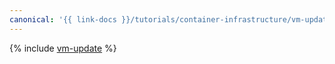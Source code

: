 ```yaml
---
canonical: '{{ link-docs }}/tutorials/container-infrastructure/vm-update'
---
```


{% include [vm-update](../../_tutorials/containers/vm-update.md) %}
